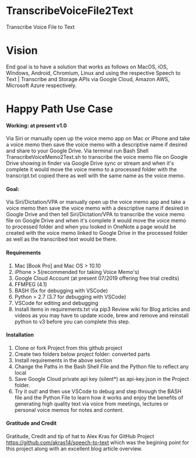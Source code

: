 # TranscribeVoiceFile2Text
Transcribe Voice File to Text

# Vision
End goal is to have a solution that works as follows on MacOS, iOS, Windows, Android, Chromium, Linux and using the respective Speech to Text | Transcribe and Storage APIs via Google Cloud, Amazon AWS, Microsoft Azure respectively.

# Happy Path Use Case
#### Working: at present v1.0

Via Siri or manually open up the voice memo app on Mac or iPhone and take a voice memo then save the voice memo with a descriptive name if desired and share to your Google Drive. Via terminal run Bash Shell TranscribeVoiceMemo2Text.sh  to transcribe the voice memo file on Google Drive showing in finder via Google Drive sync or stream and when it's complete it would move the voice memo to a processed folder with the transcript.txt copied there as well with the same name as the voice memo.

#### Goal:
Via Siri/Dictation/VPA or manually open up the voice memo app and take a voice memo then save the voice memo with a descriptive name if desired in Google Drive and then tell Siri/Dictation/VPA to transcribe the voice memo file on Google Drive and when it's complete it would move the voice memo to processed folder and when you looked in OneNote a page would be created with the voice memo linked to Google Drive in the processed folder as well as the transcribed text would be there.

#### Requirements
1. Mac [Book Pro] and Mac OS > 10.10
2. iPhone > 5(recommended for taking Voice Memo's)
3. Google Cloud Account (at present 07/2019 offering free trial credits)
4. FFMPEG (4.1)
5. BASH (5x for debugging with VSCode)
6. Python > 2.7 (3.7 for debugging with VSCode)
7. VSCode for editing and debugging
8. Install items in requirements.txt via pip3
Review wiki for Blog articles and videos as you may have to update xcode, brew and remove and reinstall python to v3 before you can complete this step. 

#### Installation
1. Clone or fork Project from this github project
2. Create two folders below project folder:
    converted
    parts
3. Install requirements in the above section
4. Change the Paths in the Bash Shell File and the Python file to reflect any local 
5. Save Google Cloud private api key (silent*) as api-key.json in the Project folder.
6. Try it out! and then use VSCode to debug and step through the BASH file and the Python File to learn how it works and enjoy the benefits of generating high quality text via voice from meetings, lectures or personal voice memos for notes and content.

#### Gratitude and Credit
Gratitude, Credit and tip of hat to Alex Kras for GitHub Project https://github.com/akras14/speech-to-text which was the begining point for this project along with an excellent blog article overview.




